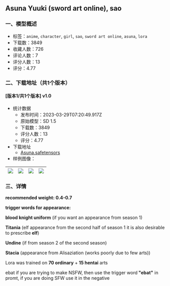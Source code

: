 ## Asuna Yuuki (sword art online), sao
### 一、模型概述

- 标签：`anime`, `character`, `girl`, `sao`, `sword art online`, `asuna`, `lora`
- 下载数：3849
- 收藏人数：726
- 评论人数：7
- 评分人数：13
- 评分：4.77

### 二、下载地址（共1个版本）

#### [版本1/共1个版本] v1.0

- 统计数据
  - 发布时间：2023-03-29T07:20:49.917Z
  - 原始模型：SD 1.5
  - 下载数：3849
  - 评分人数：13
  - 评分：4.77
- 下载地址
  - [Asuna.safetensors](https://civitai.com/api/download/models/30866)
- 样例图像：

| <img src="https://image.civitai.com/xG1nkqKTMzGDvpLrqFT7WA/49b54237-c066-4da7-f7f5-9a5dd9a67500/width=450/350907.jpeg" /> | <img src="https://image.civitai.com/xG1nkqKTMzGDvpLrqFT7WA/eba63d9a-e356-4000-a153-bf171b148500/width=450/350916.jpeg" /> | <img src="https://image.civitai.com/xG1nkqKTMzGDvpLrqFT7WA/b659ed4e-125b-4c4d-98be-5baaf0464600/width=450/350915.jpeg" /> | <img src="https://image.civitai.com/xG1nkqKTMzGDvpLrqFT7WA/1bc6c241-e796-4aac-50bf-17aaf7599900/width=450/350914.jpeg" /> |
| ---- | ---- | ---- | ---- |


### 三、详情
<p><strong>recommended weight: 0.4-0.7</strong></p><p><strong>trigger words for appearance:</strong></p><p><strong>blood knight uniform</strong> (if you want an appearance from season 1)</p><p><strong>Titania</strong> (elf appearance from the second half of season 1 it is also desirable to prescribe<strong> elf</strong>)</p><p><strong>Undine</strong> (if from season 2 of the second season)</p><p><strong>Stacia</strong> (appearance from Alisaziation (works poorly due to few arts))</p><p>Lora was trained on <strong>70 ordinary</strong> +<strong> 15 hentai</strong> arts</p><p>ebat if you are trying to make NSFW, then use the trigger word<strong> "ebat"</strong> in promt, if you are doing SFW use it in the negative</p>